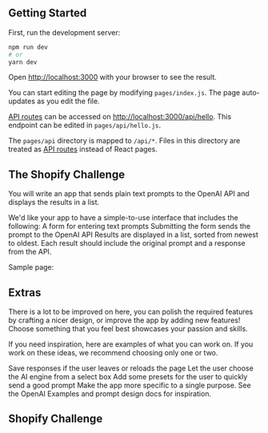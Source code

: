 ## Getting Started

First, run the development server:

```bash
npm run dev
# or
yarn dev
```

Open [http://localhost:3000](http://localhost:3000) with your browser to see the result.

You can start editing the page by modifying `pages/index.js`. The page auto-updates as you edit the file.

[API routes](https://nextjs.org/docs/api-routes/introduction) can be accessed on [http://localhost:3000/api/hello](http://localhost:3000/api/hello). This endpoint can be edited in `pages/api/hello.js`.

The `pages/api` directory is mapped to `/api/*`. Files in this directory are treated as [API routes](https://nextjs.org/docs/api-routes/introduction) instead of React pages.

## The Shopify Challenge

You will write an app that sends plain text prompts to the OpenAI API and displays the results in a list.

We'd like your app to have a simple-to-use interface that includes the following:
A form for entering text prompts
Submitting the form sends the prompt to the OpenAI API
Results are displayed in a list, sorted from newest to oldest. Each result should include the original prompt and a response from the API.

Sample page: 


## Extras

There is a lot to be improved on here, you can polish the required features by crafting a nicer design, or improve the app by adding new features! Choose something that you feel best showcases your passion and skills.

If you need inspiration, here are examples of what you can work on. If you work on these ideas, we recommend choosing only one or two.


Save responses if the user leaves or reloads the page
Let the user choose the AI engine from a select box
Add some presets for the user to quickly send a good prompt
Make the app more specific to a single purpose. See the OpenAI Examples and prompt design docs for inspiration.

## Shopify Challenge

